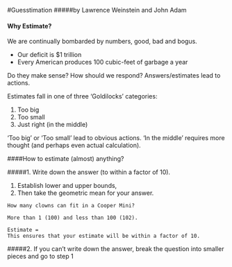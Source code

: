 #Guesstimation 
#####by Lawrence Weinstein and John Adam

#### Why Estimate?
We are continually bombarded by numbers, good, bad and bogus.
- Our deficit is $1 trillion
- Every American produces 100 cubic-feet of garbage a year

Do they make sense? How should we respond? Answers/estimates lead to actions.

Estimates fall in one of three ‘Goldilocks’ categories:
1. Too big
2. Too small
3. Just right (in the middle)

‘Too big’ or ‘Too small’ lead to obvious actions. ‘In the middle’ requires more thought (and perhaps even actual calculation).

####How to estimate (almost) anything?

#####1. Write down the answer (to within a factor of 10).
  1. Establish lower and upper bounds,
  2. Then take the geometric mean for your answer.

```
How many clowns can fit in a Cooper Mini?

More than 1 (100) and less than 100 (102).

Estimate =
This ensures that your estimate will be within a factor of 10.
```
#####2. If you can’t write down the answer, break the question
into smaller pieces and go to step 1
